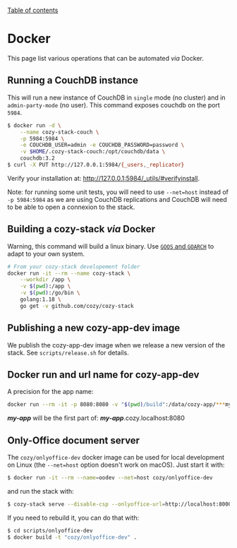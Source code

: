 [Table of contents](README.md#table-of-contents)

# Docker

This page list various operations that can be automated _via_ Docker.

## Running a CouchDB instance

This will run a new instance of CouchDB in `single` mode (no cluster) and in
`admin-party-mode` (no user). This command exposes couchdb on the port `5984`.

```bash
$ docker run -d \
    --name cozy-stack-couch \
    -p 5984:5984 \
    -e COUCHDB_USER=admin -e COUCHDB_PASSWORD=password \
    -v $HOME/.cozy-stack-couch:/opt/couchdb/data \
    couchdb:3.2
$ curl -X PUT http://127.0.0.1:5984/{_users,_replicator}
```

Verify your installation at: http://127.0.0.1:5984/_utils/#verifyinstall.

Note: for running some unit tests, you will need to use `--net=host` instead of
`-p 5984:5984` as we are using CouchDB replications and CouchDB will need to be
able to open a connexion to the stack.

## Building a cozy-stack _via_ Docker

Warning, this command will build a linux binary. Use
[`GOOS` and `GOARCH`](https://golang.org/doc/install/source#environment) to
adapt to your own system.

```bash
# From your cozy-stack developement folder
docker run -it --rm --name cozy-stack \
    --workdir /app \
    -v $(pwd):/app \
    -v $(pwd):/go/bin \
    golang:1.18 \
    go get -v github.com/cozy/cozy-stack
```

## Publishing a new cozy-app-dev image

We publish the cozy-app-dev image when we release a new version of the stack.
See `scripts/release.sh` for details.

## Docker run and url name for cozy-app-dev

A precision for the app name:

```bash
docker run --rm -it -p 8080:8080 -v "$(pwd)/build":/data/cozy-app/***my-app*** cozy/cozy-app-dev
```

***my-app*** will be the first part of: ***my-app***.cozy.localhost:8080

## Only-Office document server

The `cozy/onlyoffice-dev` docker image can be used for local development on
Linux (the `--net=host` option doesn't work on macOS). Just start it with:

```bash
$ docker run -it --rm --name=oodev --net=host cozy/onlyoffice-dev
```

and run the stack with:

```bash
$ cozy-stack serve --disable-csp --onlyoffice-url=http://localhost:8000/ --onlyoffice-inbox-secret=inbox_secret --onlyoffice-outbox-secret=outbox_secret
```

If you need to rebuild it, you can do that with:

```bash
$ cd scripts/onlyoffice-dev
$ docker build -t "cozy/onlyoffice-dev" .
```
